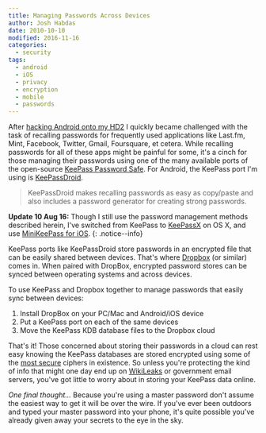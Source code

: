 ```yaml
---
title: Managing Passwords Across Devices
author: Josh Habdas
date: 2010-10-10
modified: 2016-11-16
categories:
  - security
tags:
  - android
  - iOS
  - privacy
  - encryption
  - mobile
  - passwords
---
```

After [hacking Android onto my HD2][1] I quickly became challenged with the task of recalling passwords for frequently used applications like Last.fm, Mint, Facebook, Twitter, Gmail, Foursquare, et cetera. While recalling passwords for all of these apps might be painful for some, it's a cinch for those managing their passwords using one of the many available ports of the open-source [KeePass Password Safe][2]. For Android, the KeePass port I'm using is [KeePassDroid][3].

> KeePassDroid makes recalling passwords as easy as copy/paste and also includes a password generator for creating strong passwords.

**Update 10 Aug 16:** Though I still use the password management methods described herein, I've switched from KeePass to [KeePassX](https://www.keepassx.org/) on OS X, and use [MiniKeePass for iOS](https://itunes.apple.com/us/app/minikeepass-secure-password/id451661808?ls=1&mt=8).
{: .notice--info}

<!--more-->

KeePass ports like KeePassDroid store passwords in an encrypted file that can be easily shared between devices. That's where [Dropbox][4] (or similar) comes in. When paired with DropBox, encrypted password stores can be synced between operating systems and across devices.

To use KeePass and Dropbox together to manage passwords that easily sync between devices:

1.  Install DropBox on your PC/Mac and Android/iOS device
2.  Put a KeePass port on each of the same devices
3.  Move the KeePass KDB database files to the Dropbox cloud

That's it! Those concerned about storing their passwords in a cloud can rest easy knowing the KeePass databases are stored encrypted using some of the [most secure][6] ciphers in existence. So unless you're protecting the kind of info that might one day end up on [WikiLeaks][5] or government email servers, you've got little to worry about in storing your KeePass data online.

*One final thought...* Because you're using a master password don't assume the easiest way to get it will be over the wire. If you've ever been outdoors and typed your master password into your phone, it's quite possible you've already given away your secrets to the eye in the sky.

 [1]: /running-android-on-htc-hd2-leo/
 [2]: http://keepass.info/
 [3]: http://www.keepassdroid.com/
 [4]: https://www.dropbox.com/
 [5]: http://wikileaks.org/
 [6]: http://keepass.info/help/base/security.html#secencrypt
